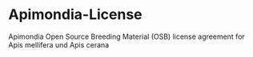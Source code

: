 # Apimondia-License
Apimondia Open Source Breeding Material (OSB) license agreement for Apis mellifera und Apis cerana
